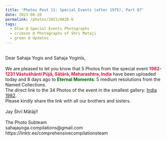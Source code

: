 ```yaml
---
title: 'Photos Post 11: Special Events (after 1975), Part 67'
date: 2023-08-26
permalink: /photos/2023/0826-b
tags:
  - blue @ Special Events Photographs
  - crimson @ Photographs of Shri Mataji
  - green @ Updates
---
```


<p>
<br>
Dear Sahaja Yogis and Sahaja Yoginīs,<br>
<br>
We are pleased to let you know that 5 Photos from the special event <font color="Crimson"><b>1982-1231 Vāstuśhānti Pūjā, Sātārā, Maharashtra, India</b></font> have been uploaded today and 8 days ago to <font color="DarkGreen"><b>Eternal Moments</b></font>: 5 medium resolutions from the Named Collections.<br>
The direct link to the 34 Photos of the event in the smallest gallery: <a href="https://eternalmoments.smugmug.com/Countries/India/1982"> India 1982</a>.<br>
Please kindly share the link with all our brothers and sisters.<br>
<br>
Jay Śhrī Mātājī!<br>
<br>
The Photo Subteam<br>
sahajayoga.compilations@gmail.com<br>
https://linktr.ee/comprehensivecompilationsteam<br>
</p>